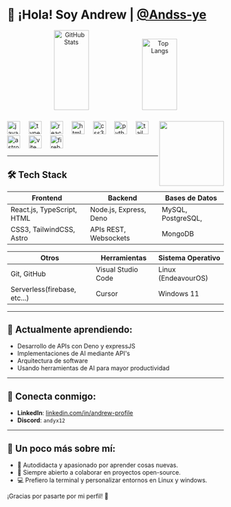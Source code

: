 # 👋 ¡Hola! Soy Andrew | [@Andss-ye](https://github.com/Andss-ye)

<div align="center">
  <img src="https://github-readme-stats.vercel.app/api?username=Andss-ye&show_icons=true&theme=radical" alt="GitHub Stats" width="40%" height="185">
  <img src="https://github-readme-stats.vercel.app/api/top-langs/?username=Andss-ye&layout=compact&theme=radical" alt="Top Langs" width="40%" height="165">
</div>

###

<img align="right" height="150" src="https://i.pinimg.com/564x/3f/3b/27/3f3b27369d49e67c3e594125f7b0468c.jpg"  />

###

<div align="left">
  <img src="https://cdn.jsdelivr.net/gh/devicons/devicon/icons/javascript/javascript-original.svg" height="30" alt="javascript logo"  />
  <img width="12" />
  <img src="https://cdn.jsdelivr.net/gh/devicons/devicon/icons/typescript/typescript-original.svg" height="30" alt="typescript logo"  />
  <img width="12" />
  <img src="https://cdn.jsdelivr.net/gh/devicons/devicon/icons/react/react-original.svg" height="30" alt="react logo"  />
  <img width="12" />
  <img src="https://cdn.jsdelivr.net/gh/devicons/devicon/icons/html5/html5-original.svg" height="30" alt="html5 logo"  />
  <img width="12" />
  <img src="https://cdn.jsdelivr.net/gh/devicons/devicon/icons/css3/css3-original.svg" height="30" alt="css3 logo"  />
  <img width="12" />
  <img src="https://cdn.jsdelivr.net/gh/devicons/devicon/icons/python/python-original.svg" height="30" alt="python logo"  />
  <img width="12" />
  <img src="https://cdn.simpleicons.org/tailwindcss/06B6D4" height="30" alt="tailwindcss logo"  />
  <img width="12" />
  <img src="https://cdn.simpleicons.org/astro/FF5D01" height="30" alt="astro logo"  />
  <img width="12" />
  <img src="https://skillicons.dev/icons?i=vite" height="30" alt="vite logo"  />
  <img width="12" />
  <img src="https://cdn.simpleicons.org/firebase/FFCA28" height="30" alt="firebase logo"  />
</div>

---

## 🛠️ Tech Stack

<div align="center">

| **Frontend**                | **Backend**           | **Bases de Datos**      |
|-----------------------------|-----------------------|-------------------------|
| React.js, TypeScript, HTML  | Node.js, Express, Deno| MySQL, PostgreSQL,      |
| CSS3, TailwindCSS, Astro    | APIs REST, Websockets | MongoDB                 |

| **Otros**                   | **Herramientas**      | **Sistema Operativo**   |
|-----------------------------|-----------------------|-------------------------|
| Git, GitHub                 | Visual Studio Code    | Linux (EndeavourOS)     |
| Serverless(firebase, etc...)| Cursor                | Windows 11              |

</div>

---

## 🌱 Actualmente aprendiendo:
- Desarrollo de APIs con Deno y expressJS  
- Implementaciones de AI mediante API's
- Arquitectura de software
- Usando herramientas de AI para mayor productividad

---

## 💼 Conecta conmigo:
- **LinkedIn**: [linkedin.com/in/andrew-profile]([https://linkedin.com/in/andrew-profile](https://www.linkedin.com/in/andr%C3%A9s-rodriguez-499363211?lipi=urn%3Ali%3Apage%3Ad_flagship3_profile_view_base_contact_details%3BhUX2M0lmRWK9QT3AxaCKDA%3D%3D))  
- **Discord**: `andyx12`  

---

## 💬 Un poco más sobre mí:
- 🚀 Autodidacta y apasionado por aprender cosas nuevas.  
- 🤝 Siempre abierto a colaborar en proyectos open-source.
- 💻 Prefiero la terminal y personalizar entornos en Linux y windows.  

¡Gracias por pasarte por mi perfil! 🌟
